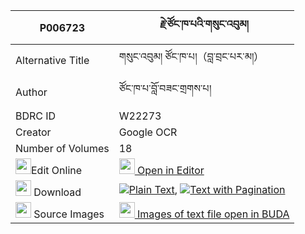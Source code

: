 |P006723|རྗེ་ཙོང་ཁ་པའི་གསུང་འབུམ། 
| --- | --- 
|Alternative Title |གསུང་འབུམ། ཙོང་ཁ་པ།（བླ་བྲང་པར་མ།）
|Author| ཙོང་ཁ་པ་བློ་བཟང་གྲགས་པ།
|BDRC ID | W22273
|Creator | Google OCR
|Number of Volumes| 18
|<img width="25" src="https://img.icons8.com/color/25/000000/edit-property.png">Edit Online| [<img width="25" src="https://avatars.githubusercontent.com/u/45091458?s=200&v=4"> Open in Editor](http://editor.openpecha.org/P006723)
|<img width="25" src="https://img.icons8.com/fluent/48/000000/download-2.png"/>  Download | [![](https://img.icons8.com/color/20/000000/txt.png)Plain Text](https://github.com/Openpecha/P006723/releases/download/v2/je_tsong_khapa_i_sungbum_plain_P006723.zip), [![](https://img.icons8.com/color/20/000000/txt.png)Text with Pagination](https://github.com/Openpecha/P006723/releases/download/v2/je_tsong_khapa_i_sungbum_pages_P006723.zip)
|<img width="25" src="https://img.icons8.com/plasticine/100/000000/pictures-folder.png"/>  Source Images | [<img width="25" src="https://library.bdrc.io/icons/BUDA-small.svg"> Images of text file open in BUDA](https://library.bdrc.io/show/bdr:W22273)